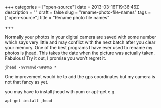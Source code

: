 +++
categories = ["open-source"]
date = 2013-03-16T19:36:46Z
description = ""
draft = false
slug = "rename-photo-file-names"
tags = ["open-source"]
title = "Rename photo file names"

+++


Normally your photos in your digital camera are saved with some number which says very little and may conflict with the next batch after you clear your memory. One of the best programs I have ever used to rename my photos is jhead. This takes the date when the picture was actually taken. Fabulous! Try it out, I promise you won’t regret it.

    jhead -n%Y%m%d-%H%M%S *

One improvement would be to add the gps coordinates but my camera is not that fancy as yet.

you may have to install jhead with yum or apt-get e.g.

    apt-get install jhead

